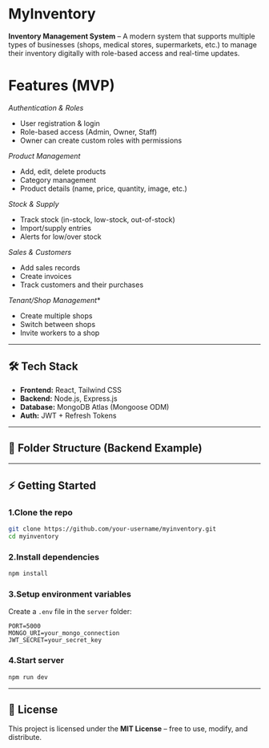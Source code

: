 
# MyInventory

**Inventory Management System** – A modern system that supports multiple types of businesses (shops, medical stores, supermarkets, etc.) to manage their inventory digitally with role-based access and real-time updates.

# Features (MVP)

*Authentication & Roles*

  * User registration & login
  * Role-based access (Admin, Owner, Staff)
  * Owner can create custom roles with permissions

*Product Management*

  * Add, edit, delete products
  * Category management
  * Product details (name, price, quantity, image, etc.)

*Stock & Supply*

  * Track stock (in-stock, low-stock, out-of-stock)
  * Import/supply entries
  * Alerts for low/over stock

*Sales & Customers*

  * Add sales records
  * Create invoices
  * Track customers and their purchases

*Tenant/Shop Management**

  * Create multiple shops
  * Switch between shops
  * Invite workers to a shop

---

## 🛠️ Tech Stack

* **Frontend:** React, Tailwind CSS
* **Backend:** Node.js, Express.js
* **Database:** MongoDB Atlas (Mongoose ODM)
* **Auth:** JWT + Refresh Tokens

---

## 📂 Folder Structure (Backend Example)


---

## ⚡ Getting Started

### 1.Clone the repo

```bash
git clone https://github.com/your-username/myinventory.git
cd myinventory
```

### 2.Install dependencies

```bash
npm install
```

### 3.Setup environment variables

Create a `.env` file in the `server` folder:

```env
PORT=5000
MONGO_URI=your_mongo_connection
JWT_SECRET=your_secret_key
```

### 4.Start server

```bash
npm run dev
```

---

## 📜 License
This project is licensed under the **MIT License** – free to use, modify, and distribute.

